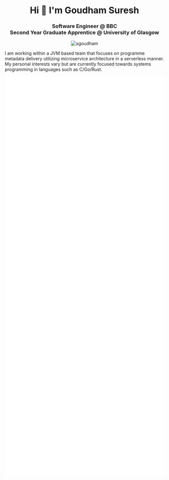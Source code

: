 <h1 align="center">Hi 👋 I'm Goudham Suresh</h1>
<h3 align="center">Software Engineer @ BBC <br> Second Year Graduate Apprentice @ University of Glasgow</h3>
<p align="center"> <img src="https://komarev.com/ghpvc/?username=sgoudham&label=Profile%20views&color=0e75b6&style=flat" alt="sgoudham" /> </p>

I am working within a JVM based team that focuses on programme metadata delivery utilizing
microservice architecture in a serverless manner. My personal interests vary but are currently focused towards systems programming in 
languages such as C/Go/Rust.

<img align="left" src="/introduction.svg" alt="Introduction" width="550">
<img align="right" src="/achievements.svg" alt="Achievements" width="550">
<img align="left" src="/recent-activity.svg" alt="Recent Activity" width="550">
<img align="right" src="/most-used-langs.svg" alt="Most Used Languages" width="550">
